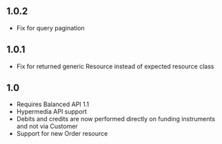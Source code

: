 ## 1.0.2

* Fix for query pagination

## 1.0.1

* Fix for returned generic Resource instead of expected resource class


## 1.0

* Requires Balanced API 1.1
* Hypermedia API support
* Debits and credits are now performed directly on funding instruments and not via Customer
* Support for new Order resource